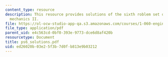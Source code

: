 ```yaml
---
content_type: resource
description: This resource provides solutions of the sixth roblem set on engineering
  mechanics II.
file: https://ol-ocw-studio-app-qa.s3.amazonaws.com/courses/1-060-engineering-mechanics-ii-spring-2006/ed26020b03e25f3b7d0fb813e9b03212_ps6_solutions.pdf
file_type: application/pdf
parent_uid: e4c563cd-0bf0-393e-9773-dce6d8af420b
resourcetype: Document
title: ps6_solutions.pdf
uid: ed26020b-03e2-5f3b-7d0f-b813e9b03212
---
```

